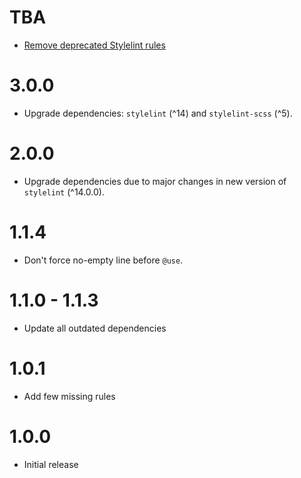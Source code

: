 # TBA
- [Remove deprecated Stylelint rules](https://stylelint.io/migration-guide/to-15/#deprecated-stylistic-rules)

# 3.0.0
- Upgrade dependencies: `stylelint` (^14) and `stylelint-scss` (^5).

# 2.0.0
- Upgrade dependencies due to major changes in new version of `stylelint` (^14.0.0).

# 1.1.4
- Don't force no-empty line before `@use`. 

# 1.1.0 - 1.1.3
- Update all outdated dependencies

# 1.0.1
- Add few missing rules

# 1.0.0
- Initial release
